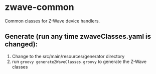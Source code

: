 # zwave-common
Common classes for Z-Wave device handlers.

## Generate (run any time zwaveClasses.yaml is changed):
1. Change to the src/main/resources/generator directory
2. run ```groovy generateZWaveClasses.groovy``` to generate the Z-Wave classes
